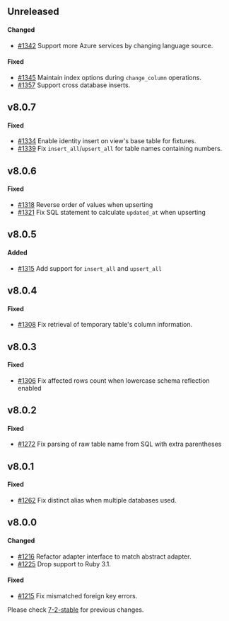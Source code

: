## Unreleased

#### Changed

- [#1342](https://github.com/rails-sqlserver/activerecord-sqlserver-adapter/pull/1342) Support more Azure services by changing language source.

#### Fixed
- [#1345](https://github.com/rails-sqlserver/activerecord-sqlserver-adapter/pull/1345) Maintain index options during `change_column` operations.
- [#1357](https://github.com/rails-sqlserver/activerecord-sqlserver-adapter/pull/1357) Support cross database inserts.

## v8.0.7

#### Fixed

- [#1334](https://github.com/rails-sqlserver/activerecord-sqlserver-adapter/pull/1334) Enable identity insert on view's base table for fixtures.
- [#1339](https://github.com/rails-sqlserver/activerecord-sqlserver-adapter/pull/1339) Fix `insert_all`/`upsert_all` for table names containing numbers.

## v8.0.6

#### Fixed

- [#1318](https://github.com/rails-sqlserver/activerecord-sqlserver-adapter/pull/1318) Reverse order of values when upserting
- [#1321](https://github.com/rails-sqlserver/activerecord-sqlserver-adapter/pull/1321) Fix SQL statement to calculate `updated_at` when upserting

## v8.0.5

#### Added

- [#1315](https://github.com/rails-sqlserver/activerecord-sqlserver-adapter/pull/1315) Add support for `insert_all` and `upsert_all`

## v8.0.4

#### Fixed

- [#1308](https://github.com/rails-sqlserver/activerecord-sqlserver-adapter/pull/1308) Fix retrieval of temporary table's column information.

## v8.0.3

#### Fixed

- [#1306](https://github.com/rails-sqlserver/activerecord-sqlserver-adapter/pull/1306) Fix affected rows count when lowercase schema reflection enabled

## v8.0.2

#### Fixed

- [#1272](https://github.com/rails-sqlserver/activerecord-sqlserver-adapter/pull/1272) Fix parsing of raw table name from SQL with extra parentheses

## v8.0.1

#### Fixed

- [#1262](https://github.com/rails-sqlserver/activerecord-sqlserver-adapter/pull/1262) Fix distinct alias when multiple databases used.

## v8.0.0

#### Changed

- [#1216](https://github.com/rails-sqlserver/activerecord-sqlserver-adapter/pull/1216) Refactor adapter interface to match abstract adapter.
- [#1225](https://github.com/rails-sqlserver/activerecord-sqlserver-adapter/pull/1225) Drop support to Ruby 3.1.

#### Fixed

- [#1215](https://github.com/rails-sqlserver/activerecord-sqlserver-adapter/pull/1215) Fix mismatched foreign key errors.

Please check [7-2-stable](https://github.com/rails-sqlserver/activerecord-sqlserver-adapter/blob/7-2-stable/CHANGELOG.md) for previous changes.
